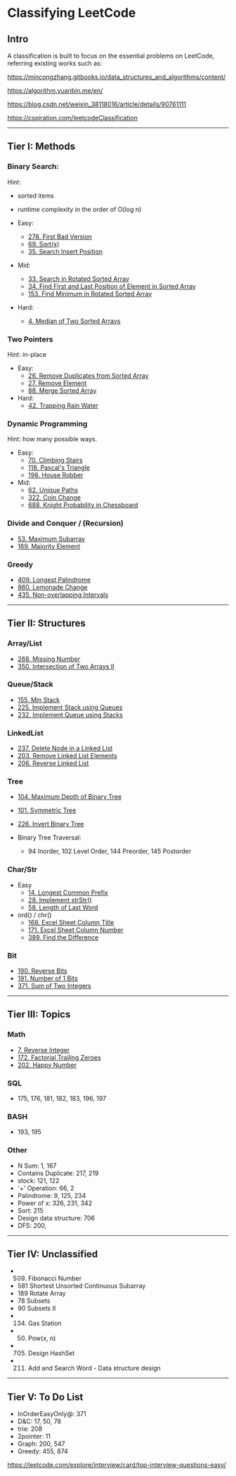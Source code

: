 # Classifying LeetCode

## Intro
A classification is built to focus on the essential problems on LeetCode,
referring existing works such as:

https://mincongzhang.gitbooks.io/data_structures_and_algorithms/content/

https://algorithm.yuanbin.me/en/

https://blog.csdn.net/weixin_38118016/article/details/90761111

https://cspiration.com/leetcodeClassification

---
## Tier I: Methods

### Binary Search:
Hint:
* sorted items
* runtime complexity in the order of O(log n)

* Easy:
  * [278. First Bad Version](https://leetcode.com/problems/first-bad-version)
  * [69. Sqrt(x)](https://leetcode.com/problems/sqrtx)
  * [35. Search Insert Position](https://leetcode.com/problems/search-insert-position)
* Mid:
  * [33. Search in Rotated Sorted Array](https://leetcode.com/problems/search-in-rotated-sorted-array)
  * [34. Find First and Last Position of Element in Sorted Array](https://leetcode.com/problems/find-first-and-last-position-of-element-in-sorted-array)  
  * [153. Find Minimum in Rotated Sorted Array](https://leetcode.com/problems/find-minimum-in-rotated-sorted-array)
* Hard:
  * [4. Median of Two Sorted Arrays](https://leetcode.com/problems/median-of-two-sorted-arrays)
  <!--
  367. Valid Perfect Square
  * Mid:
   -->

### Two Pointers
Hint: in-place

* Easy:
  * [26. Remove Duplicates from Sorted Array](https://leetcode.com/problems/remove-duplicates-from-sorted-array)
  * [27. Remove Element](https://leetcode.com/problems/remove-element)
  * [88. Merge Sorted Array](https://leetcode.com/problems/merge-sorted-array)
* Hard:
  * [42. Trapping Rain Water](https://leetcode.com/problems/trapping-rain-water)

<!-- * [283.	Move Zeroes]
[443. String Compression]
* Mid:
Sliding Window:
* Mid:
  * 209. Minimum Size Subarray Sum
  * 3\.	Longest Substring Without Repeating Characters 
  -->

### Dynamic Programming
Hint: how many possible ways.
* Easy:
  * [70. Climbing Stairs](https://leetcode.com/problems/climbing-stairs)  
  * [118.	Pascal's Triangle](https://leetcode.com/problems/pascals-triangle)
  * [198.	House Robber](https://leetcode.com/problems/house-robber)
* Mid:
  * [62. Unique Paths](https://leetcode.com/problems/unique-paths)
  * [322. Coin Change](https://leetcode.com/problems/coin-change)
  * [688. Knight Probability in Chessboard](https://leetcode.com/problems/knight-probability-in-chessboard)
<!-- 204. Count Primes -->
<!-- 119 Pascal's Triangle II-->
<!-- 674. Longest Continuous Increasing Subsequence -->


### Divide and Conquer / (Recursion)
* [53.	Maximum Subarray](https://leetcode.com/problems/maximum-subarray)
* [169.	Majority Element](https://leetcode.com/problems/majority-element)

### Greedy
* [409. Longest Palindrome](https://leetcode.com/problems/longest-palindrome/)
* [860. Lemonade Change](https://leetcode.com/problems/lemonade-change)
* [435. Non-overlapping Intervals](https://leetcode.com/problems/non-overlapping-intervals/)

---
## Tier II: Structures

### Array/List
* [268.	Missing Number](https://leetcode.com/problems/missing-number)
* [350.	Intersection of Two Arrays II](https://leetcode.com/problems/intersection-of-two-arrays-ii)
<!-- 136	Single Number
349. Intersection of Two Arrays
448	Find All Numbers Disappeared in an Array -->

### Queue/Stack
* [155.	Min Stack](https://leetcode.com/problems/min-stack)
* [225.	Implement Stack using Queues](https://leetcode.com/problems/implement-stack-using-queues)
* [232.	Implement Queue using Stacks](https://leetcode.com/problems/implement-queue-using-stacks)

### LinkedList
* [237.	Delete Node in a Linked List](https://leetcode.com/problems/delete-node-in-a-linked-list)
* [203.	Remove Linked List Elements](https://leetcode.com/problems/remove-linked-list-elements)
* [206.	Reverse Linked List](https://leetcode.com/problems/reverse-linked-list)

<!-- * [21.	Merge Two Sorted Lists](https://leetcode.com/problems/merge-two-sorted-lists)
* [141.	Linked List Cycle](https://leetcode.com/problems/linked-list-cycle)
* [160.	Intersection of Two Linked Lists](https://leetcode.com/problems/intersection-of-two-linked-lists) -->
<!--
83 Remove Duplicates from Sorted List -->
<!--
* Mid:
  * 19.	Remove Nth Node From End of List
  * 24.	Swap Nodes in Pairs
  * 328.	Odd Even Linked List -->


### Tree
* [104.	Maximum Depth of Binary Tree](https://leetcode.com/problems/maximum-depth-of-binary-tree)
* [101.	Symmetric Tree](https://leetcode.com/problems/symmetric-tree)
* [226.	Invert Binary Tree](https://leetcode.com/problems/invert-binary-tree)

* Binary Tree Traversal:
  * 94 Inorder, 102 Level Order, 144 Preorder, 145 Postorder

<!--
*257. Binary Tree Paths*
111	Minimum Depth of Binary Tree    
112	Path Sum  
100 Same Tree
107	Binary Tree Level Order Traversal II
110	Balanced Binary Tree   
* 543.	Diameter of Binary Tree
* 617.	Merge Two Binary Trees

* BST:
  * 235. Lowest Common Ancestor of a Binary Search Tree
  * 108.	Convert Sorted Array to Binary Search Tree
  * 538.	Convert BST to Greater Tree -->

### Char/Str
* Easy
  * [14. Longest Common Prefix](https://leetcode.com/problems/longest-common-prefix)
  * [28. Implement strStr()](https://leetcode.com/problems/implement-strstr)
  * [58. Length of Last Word](https://leetcode.com/problems/length-of-last-word)
* ord() / chr()
  * [168. Excel Sheet Column Title](https://leetcode.com/problems/excel-sheet-column-title)
  * [171. Excel Sheet Column Number](https://leetcode.com/problems/excel-sheet-column-number)
  * [389. Find the Difference](https://leetcode.com/problems/find-the-difference)  

<!--
205. Isomorphic Strings
* 344.	Reverse String
* 383.	Ransom Note
* 387.	First Unique Character in a String
* 771.	Jewels and Stones
20	Valid Parentheses
242	Valid Anagram
290. Word Pattern
299. Bulls and Cows
345. Reverse Vowels of a String
520. Detect Capital
824. Goat Latin
Mid:
49. Group Anagrams
166. Fraction to Recurring Decimal
  -->

### Bit
* [190.	Reverse Bits](https://leetcode.com/problems/reverse-bits)
* [191.	Number of 1 Bits](https://leetcode.com/problems/number-of-1-bits)
* [371. Sum of Two Integers](https://leetcode.com/problems/sum-of-two-integers)

---

## Tier III: Topics

### Math
* [7.	Reverse Integer](https://leetcode.com/problems/reverse-integer)
* [172.	Factorial Trailing Zeroes](https://leetcode.com/problems/factorial-trailing-zeroes)
* [202.	Happy Number](https://leetcode.com/problems/happy-number)
<!--
412.	Fizz Buzz
258. Add Digits
263. Ugly Number
292. Nim Game
Mid:
592. Fraction Addition and Subtraction
-->

### SQL
* 175, 176, 181, 182, 183, 196, 197

### BASH
* 193, 195

### Other
* N Sum: 1, 167
* Contains Duplicate: 217, 219
* stock: 121, 122
* '+' Operation: 66, 2
* Palindrome: 9, 125, 234
* Power of x: 326, 231, 342
* Sort: 215
* Design data structure: 706
* DFS: 200,
---

## Tier IV: Unclassified
* 509. Fibonacci Number
* 581	Shortest Unsorted Continuous Subarray
* 189	Rotate Array
* 78	Subsets    
* 90	Subsets II  
* 134. Gas Station
* 50. Pow(x, n)
* 705. Design HashSet
* 211. Add and Search Word - Data structure design

---
## Tier V: To Do List
* InOrderEasyOnly@: 371
* D&C: 17, 50, 78
* trie: 208
* 2pointer: 11
* Graph: 200, 547
* Greedy: 455, 874

https://leetcode.com/explore/interview/card/top-interview-questions-easy/
